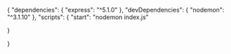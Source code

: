 {
  "dependencies": {
    "express": "^5.1.0"
  },
  "devDependencies": {
    "nodemon": "^3.1.10"
  },
  "scripts": {
    "start": "nodemon index.js"

  }

}